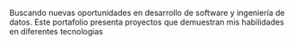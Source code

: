 Buscando nuevas oportunidades en desarrollo de software y ingeniería de datos. Este portafolio presenta proyectos que demuestran mis habilidades en diferentes tecnologias
